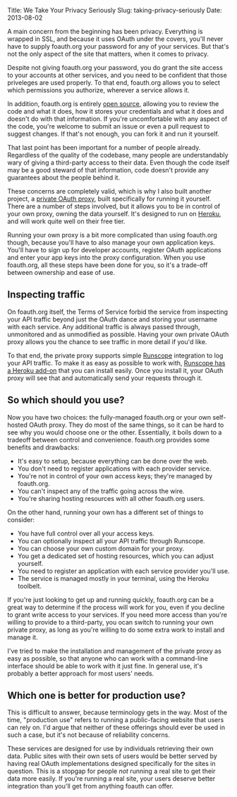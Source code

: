 Title: We Take Your Privacy Seriously
Slug: taking-privacy-seriously
Date: 2013-08-02

A main concern from the beginning has been privacy. Everything is wrapped in
SSL, and because it uses OAuth under the covers, you'll never have to supply
foauth.org your password for any of your services. But that's not the only
aspect of the site that matters, when it comes to privacy.

Despite not giving foauth.org your password, you do grant the site access to
your accounts at other services, and you need to be confident that those
priveleges are used properly. To that end, foauth.org allows you to select
which permissions you authorize, wherever a service allows it.

In addition, foauth.org is entirely [open source](https://github.com/foauth/foauth.org),
allowing you to review the code and what it does, how it stores your
credentials and what it does and doesn't do with that information. If you're
uncomfortable with any aspect of the code, you're welcome to submit an issue or
even a pull request to suggest changes. If that's not enough, you can fork it
and run it yourself.

That last point has been important for a number of people already. Regardless
of the quality of the codebase, many people are understandably wary of giving a
third-party access to their data. Even though the code itself may be a good
steward of that information, code doesn't provide any guarantees about the
people behind it.

These concerns are completely valid, which is why I also built another project,
a [private OAuth proxy](https://github.com/foauth/oauth-proxy), built
specifically for running it yourself. There are a number of steps involved,
but it allows you to be in control of your own proxy, owning the data yourself.
It's designed to run on [Heroku](https://heroku.com/), and will work quite well
on their free tier.

Running your own proxy is a bit more complicated than using foauth.org though,
because you'll have to also manage your own application keys. You'll have to
sign up for developer accounts, register OAuth applications and enter your app
keys into the proxy configuration. When you use foauth.org, all these steps
have been done for you, so it's a trade-off between ownership and ease of use.

Inspecting traffic
------------------

On foauth.org itself, the Terms of Service forbid the service from inspecting
your API traffic beyond just the OAuth dance and storing your username with
each service. Any additional traffic is always passed through, unmonitored and
as unmodified as possible. Having your own private OAuth proxy allows you the
chance to see traffic in more detail if you'd like.

To that end, the private proxy supports simple [Runscope](http://runscope.com/)
integration to log your API traffic. To make it as easy as possible to work
with, [Runscope has a Heroku add-on](https://addons.heroku.com/runscope) that
you can install easily. Once you install it, your OAuth proxy will see that
and automatically send your requests through it.

## So which should you use?

Now you have two choices: the fully-managed foauth.org or your own self-hosted
OAuth proxy. They do most of the same things, so it can be hard to see why you
would choose one or the other. Essentially, it boils down to a tradeoff between
control and convenience. foauth.org provides some benefits and drawbacks:

* It's easy to setup, because everything can be done over the web.
* You don't need to register applications with each provider service.
* You're not in control of your own access keys; they're managed by foauth.org.
* You can't inspect any of the traffic going across the wire.
* You're sharing hosting resources with all other foauth.org users.

On the other hand, running your own has a different set of things to consider:

* You have full control over all your access keys.
* You can optionally inspect all your API traffic through Runscope.
* You can choose your own custom domain for your proxy.
* You get a dedicated set of hosting resources, which you can adjust yourself.
* You need to register an application with each service provider you'll use.
* The service is managed mostly in your terminal, using the Heroku toolbelt.

If you're just looking to get up and running quickly, foauth.org can be a great
way to determine if the process will work for you, even if you decline to grant
write access to your services. If you need more access than you're willing to
provide to a third-party, you ocan switch to running your own private proxy, as
long as you're willing to do some extra work to install and manage it.

I've tried to make the installation and management of the private proxy as easy
as possible, so that anyone who can work with a command-line interface should
be able to work with it just fine. In general use, it's probably a better
approach for most users' needs.

## Which one is better for production use?

This is difficult to answer, because terminology gets in the way. Most of the
time, "production use" refers to running a public-facing website that users can
rely on. I'd argue that neither of these offerings should ever be used in such
a case, but it's not because of reliability concerns.

These services are designed for use by individuals retrieving their own data.
Public sites with their own sets of users would be better served by having real
OAuth implementations designed specifically for the sites in question. This is
a stopgap for people *not* running a real site to get their data more easily.
If you're running a real site, your users deserve better integration than
you'll get from anything foauth can offer.